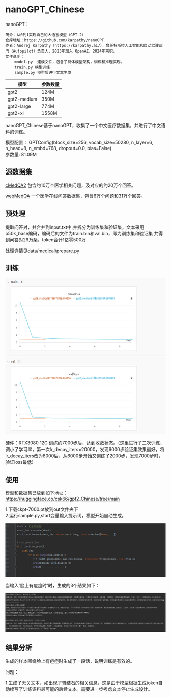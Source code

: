 
# nanoGPT_Chinese
nanoGPT：

    简介：从0到1实现自己的大语言模型（GPT-2）
    仓库地址：https://github.com/karpathy/nanoGPT
    作者：Andrej Karpathy（https://karpathy.ai/），曾任特斯拉人工智能和自动驾驶部门（Autopilot）负责人，2023年加入 OpenAI，2024年离职。
    文件说明：
        model.py  建模文件，包含了具体模型架构，训练和推理实现。
        train.py 模型训练 
        sample.py 模型后进行文本生成

| 模型         | 参数数量 |
| ------------| -------- |
| gpt2        | 124M     |
| gpt2-medium | 350M     |
| gpt2-large  | 774M     |
| gpt2-xl     | 1558M    |


nanoGPT_Chinese基于nanoGPT，收集了一个中文医疗数据集，并进行了中文语料的训练。

模型配置：
GPTConfig(block_size=256, vocab_size=50280, n_layer=6, n_head=8, n_embd=768, dropout=0.0, bias=False)\
参数量: 81.09M
## 源数据集
[cMedQA2](https://github.com/zhangsheng93/cMedQA2) 包含约10万个医学相关问题，及对应的约20万个回答。

[webMedQA](https://github.com/hejunqing/webMedQA) 一个医学在线问答数据集，包含6万个问题和31万个回答。

## 预处理
提取问答对，并合并到input.txt中,并拆分为训练集和验证集，文本采用p50k_base编码，编码后的文件为train.bin和val.bin，即为训练集和验证集
共得到问答对29万条，token合计1亿零500万

处理详情见data/medical/prepare.py

## 训练
![img_6.png](img_6.png)

硬件：RTX3080 12G
训练约7000步后，达到收敛状态。（这里进行了二次训练，调小了学习率，第一次lr_decay_iters=20000，发现6000步验证集效果最好，将lr_decay_iters改为8000后，从6000步开始又训练了2000步，发现7000步时，验证loss最低）

## 使用
模型和数据集已放到如下地址：https://huggingface.co/csk66/gpt2_Chinese/tree/main

1.下载ckpt-7000.pt放到out文件夹下 \
2.运行sample.py,start变量输入提示词，模型开始自动生成。

![img_1.png](img_1.png)


当输入'脸上有痘痘时'时，生成的3个结果如下：

![img_4.png](img_4.png)



## 结果分析
生成的样本围绕脸上有痘痘时生成了一段话，说明训练是有效的。

问题：


1.生成了无关文本，如出现了肾结石的相关信息，这是由于模型根据生成token自动续写了训练语料最可能的后续文本。需要进一步考虑文本停止生成设计。


